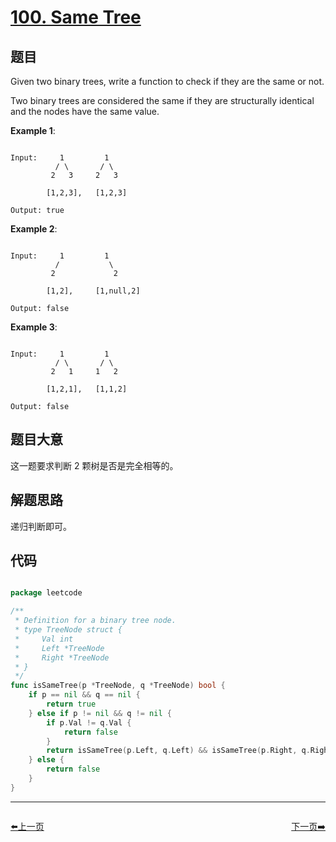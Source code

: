 # [100. Same Tree](https://leetcode.com/problems/same-tree/)

## 题目


Given two binary trees, write a function to check if they are the same or not.

Two binary trees are considered the same if they are structurally identical and the nodes have the same value.

**Example 1**:


```

Input:     1         1
          / \       / \
         2   3     2   3

        [1,2,3],   [1,2,3]

Output: true

```

**Example 2**:

```

Input:     1         1
          /           \
         2             2

        [1,2],     [1,null,2]

Output: false

```

**Example 3**:

```

Input:     1         1
          / \       / \
         2   1     1   2

        [1,2,1],   [1,1,2]

Output: false

```

## 题目大意

这一题要求判断 2 颗树是否是完全相等的。


## 解题思路

递归判断即可。




## 代码

```go

package leetcode

/**
 * Definition for a binary tree node.
 * type TreeNode struct {
 *     Val int
 *     Left *TreeNode
 *     Right *TreeNode
 * }
 */
func isSameTree(p *TreeNode, q *TreeNode) bool {
	if p == nil && q == nil {
		return true
	} else if p != nil && q != nil {
		if p.Val != q.Val {
			return false
		}
		return isSameTree(p.Left, q.Left) && isSameTree(p.Right, q.Right)
	} else {
		return false
	}
}

```


----------------------------------------------
<div style="display: flex;justify-content: space-between;align-items: center;">
<p><a href="https://books.halfrost.com/leetcode/ChapterFour/0001~0099/0099.Recover-Binary-Search-Tree/">⬅️上一页</a></p>
<p><a href="https://books.halfrost.com/leetcode/ChapterFour/0100~0199/0101.Symmetric-Tree/">下一页➡️</a></p>
</div>
